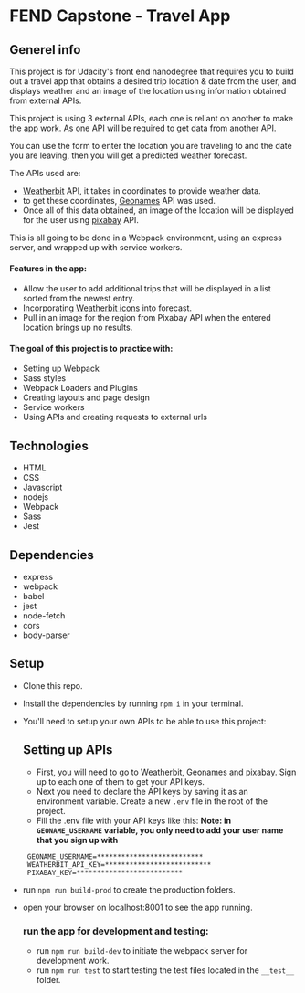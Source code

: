 # FEND Capstone - Travel App

## Generel info

This project is for Udacity's front end nanodegree that requires you to build out a travel app that obtains a desired trip location & date from the user, and displays weather and an image of the location using information obtained from external APIs.

This project is using 3 external APIs, each one is reliant on another to make the app work. As one API will be required to get data from another API.

You can use the form to enter the location you are traveling to and the date you are leaving, then you will get a predicted weather forecast.

The APIs used are:

- [Weatherbit](https://www.weatherbit.io/api) API, it takes in coordinates to provide weather data.
- to get these coordinates, [Geonames](http://www.geonames.org/export/web-services.html) API was used.
- Once all of this data obtained, an image of the location will be displayed for the user using [pixabay](https://pixabay.com/api/docs/) API.

This is all going to be done in a Webpack environment, using an express server, and wrapped up with service workers.

#### Features in the app:

- Allow the user to add additional trips that will be displayed in a list sorted from the newest entry.
- Incorporating [Weatherbit icons](https://www.weatherbit.io/api/codes) into forecast.
- Pull in an image for the region from Pixabay API when the entered location brings up no results.

#### The goal of this project is to practice with:

- Setting up Webpack
- Sass styles
- Webpack Loaders and Plugins
- Creating layouts and page design
- Service workers
- Using APIs and creating requests to external urls

## Technologies

- HTML
- CSS
- Javascript
- nodejs
- Webpack
- Sass
- Jest

## Dependencies

- express
- webpack
- babel
- jest
- node-fetch
- cors
- body-parser

## Setup

- Clone this repo.
- Install the dependencies by running `npm i` in your terminal.
- You'll need to setup your own APIs to be able to use this project:
  ## Setting up APIs
  - First, you will need to go to [Weatherbit](https://www.weatherbit.io/api), [Geonames](http://www.geonames.org/export/web-services.html) and [pixabay](https://pixabay.com/api/docs/). Sign up to each one of them to get your API keys.
  - Next you need to declare the API keys by saving it as an environment variable. Create a new `.env` file in the root of the project.
  - Fill the .env file with your API keys like this:
    **Note: in `GEONAME_USERNAME` variable, you only need to add your user name that you sign up with**
  ```
   GEONAME_USERNAME=**************************
   WEATHERBIT_API_KEY=**************************
   PIXABAY_KEY=**************************
  ```
- run `npm run build-prod` to create the production folders.
- open your browser on localhost:8001 to see the app running.

  ### run the app for development and testing:

  - run `npm run build-dev` to initiate the webpack server for development work.
  - run `npm run test` to start testing the test files located in the `__test__` folder.
